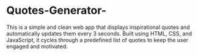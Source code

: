 # Quotes-Generator-
This is a simple and clean web app that displays inspirational quotes and automatically updates them every 3 seconds. Built using HTML, CSS, and JavaScript, it cycles through a predefined list of quotes to keep the user engaged and motivated.
